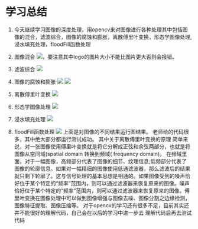 # 学习总结
1. 今天继续学习图像的深度处理，用opencv来对图像进行各种处理其中包括图像的混合，滤波综合，图像的腐蚀和膨胀，离散傅里叶变换，形态学图像处理,浸水填充处理，floodFill函数处理
2. 图像混合
   ![](A.png)，要注意其中logo的图片大小不能比图片更大否则会报错。
3. 滤波综合
   ![](B.png)

4. 图像的腐蚀和膨胀
  ![](C.png) 
  ![](D.png)
5. 离散傅里叶变换
 ![](E.png)
6. 形态学图像处理
   ![](Q.png)
7. 浸水填充处理
   ![](w.png)
8. floodFill函数处理
   ![](r.png)
上面是对图像的不同结果运行图结果。
老师给的代码很多，其中绝大部分都运行测试成功。
其中关于离散傅里叶变换的原理
简单来说，对一张图像使用傅里叶变换就是将它分解成正弦和余弦两部分，也就是将图像从空间域(spatial domain 转换到频域( frequency domain)。
在频域里面，对于一幅图像，高频部分代表了图像的细节、纹理信息;低频部分代表了图像的轮廓信息。如果对一幅精细的图像使用低通滤波器，那么滤波后的结果就只剩下轮廓了。这与信号处理的基本思想是相通的。如果图像受到的噪声恰好位于某个特定的“频率”范围内，则可以通过滤波器来恢复原来的图像。噪声恰好位于某个特定的“频率”范围内，则可以通过滤波器来恢复原来的图像。傅里叶变换在图像处理中可以做到图像增强与图像去噪、图像分割之边缘检测，图像特征提取、图像压缩等。
对于opencv的学习还有很多不足，目前其实还并不能很好的理解代码，自己会在以后的学习中进一步去
理解代码后再去测试代码